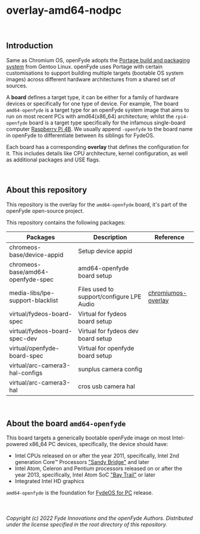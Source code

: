 # overlay-amd64-nodpc

<br>

## Introduction
Same as Chromium OS, openFyde adopts the [Portage build and packaging system](https://wiki.gentoo.org/wiki/Portage) from Gentoo Linux. openFyde uses Portage with certain customisations to support building multiple targets (bootable OS system images) across different hardware architectures from a shared set of sources.

A **board** defines a target type, it can be either for a family of hardware devices or specifically for one type of device. For example, The board `amd64-openfyde` is a target type for an openFyde system image that aims to run on most recent PCs with amd64(x86_64) architecture; whilst the `rpi4-openfyde` board is a target type specifically for the infamous single-board computer [Raspberry Pi 4B](https://www.raspberrypi.com/products/raspberry-pi-4-model-b/). We usually append `-openfyde` to the board name in openFyde to differentiate between its siblings for FydeOS. 

Each board has a corresponding **overlay** that defines the configuration for it. This includes details like CPU architecture, kernel configuration, as well as additional packages and USE flags.

<br>

## About this repository
This repository is the overlay for the `amd64-openfyde` board, it's part of the openFyde open-source project.

This repository contains the following packages:

| Packages                          | Description                               | Reference                                                                                                                                         |
|-----------------------------------|-------------------------------------------|---------------------------------------------------------------------------------------------------------------------------------------------------|
| chromeos-base/device-appid        | Setup device appid                        |                                                                                                                                                   |
| chromeos-base/amd64-openfyde-spec | amd64-openfyde board setup                |                                                                                                                                                   |
| media-libs/lpe-support-blacklist  | Files used to support/configure LPE Audio | [chromiumos-overlay](https://chromium.googlesource.com/chromiumos/overlays/chromiumos-overlay/+/refs/heads/main/media-libs/lpe-support-blacklist) |
| virtual/fydeos-board-spec         | Virtual for fydeos board setup            |                                                                                                                                                   |
| virtual/fydeos-board-spec-dev     | Virtual for fydeos dev board setup        |                                                                                                                                                   |
| virtual/openfyde-board-spec       | Virtual for openfyde board setup          |                                                                                                                                                   |
| virtual/arc-camera3-hal-configs   | sunplus camera config                     |                                                                                                                                                   |
| virtual/arc-camera3-hal           | cros usb camera hal                       |                                                                                                                                                   |


<br>

## About the board `amd64-openfyde`
This board targets a generically bootable openFyde image on most Intel-powered x86_64 PC devices, specifically, the device should have:
 - Intel CPUs released on or after the year 2011, specifically, Intel 2nd generation Core™ Processors ["Sandy Bridge"](https://en.wikipedia.org/wiki/Sandy_Bridge_(microarchitecture)) and later
 - Intel Atom, Celeron and Pentium processors released on or after the year 2013, specifically, Intel Atom SoC ["Bay Trail"](https://en.wikipedia.org/wiki/Atom_(system_on_a_chip)) or later
 - Integrated Intel HD graphics

 `amd64-openfyde` is the foundation for [FydeOS for PC](https://fydeos.io/download/pc/intel-hd) release.

<br>

###### Copyright (c) 2022 Fyde Innovations and the openFyde Authors. Distributed under the license specified in the root directory of this repository.

